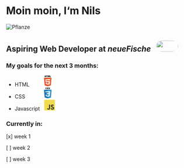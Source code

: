 # Moin moin, I‘m Nils

![Pflanze](https://user-images.githubusercontent.com/125801955/236850362-d1336789-fe62-4eea-8abc-2af267625983.png)

## Aspiring Web Developer at _neueFische_ &nbsp;&nbsp;<a href="https://www.neuefische.de" target="_blank"><img src="https://images.ctfassets.net/m8n66tuamygx/4hT1EuV1z7nnYGOBXOEWPz/006bf4419464bb53cffcaacb85f84199/metaimage.png" width="60" height="30" style="border-radius: 18px">
</a>

### My goals for the next 3 months:

- HTML &nbsp;&nbsp;&nbsp;&nbsp;&nbsp;&nbsp;&nbsp; <img src="https://raw.githubusercontent.com/devicons/devicon/master/icons/html5/html5-original-wordmark.svg" width="30" height="30">
- CSS &nbsp;&nbsp;&nbsp;&nbsp;&nbsp;&nbsp;&nbsp;&nbsp;&nbsp;&nbsp; <img src="https://raw.githubusercontent.com/devicons/devicon/master/icons/css3/css3-original-wordmark.svg" width="30" height="30">
- Javascript &nbsp; <img src="https://raw.githubusercontent.com/devicons/devicon/master/icons/javascript/javascript-original.svg" width="30" height="30">


### Currently in:

[x] week 1

[ ] week 2

[ ] week 3
